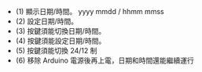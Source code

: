 - (1) 顯示日期/時間。 yyyy mmdd / hhmm mmss
- (2) 設定日期/時間。
- (3) 按鍵須能切換日期/時間。
- (4) 按鍵須能設定日期/時間。
- (5) 按鍵須能切換 24/12 制
- (6) 移除 Arduino 電源後再上電，日期和時間還能繼續運行
